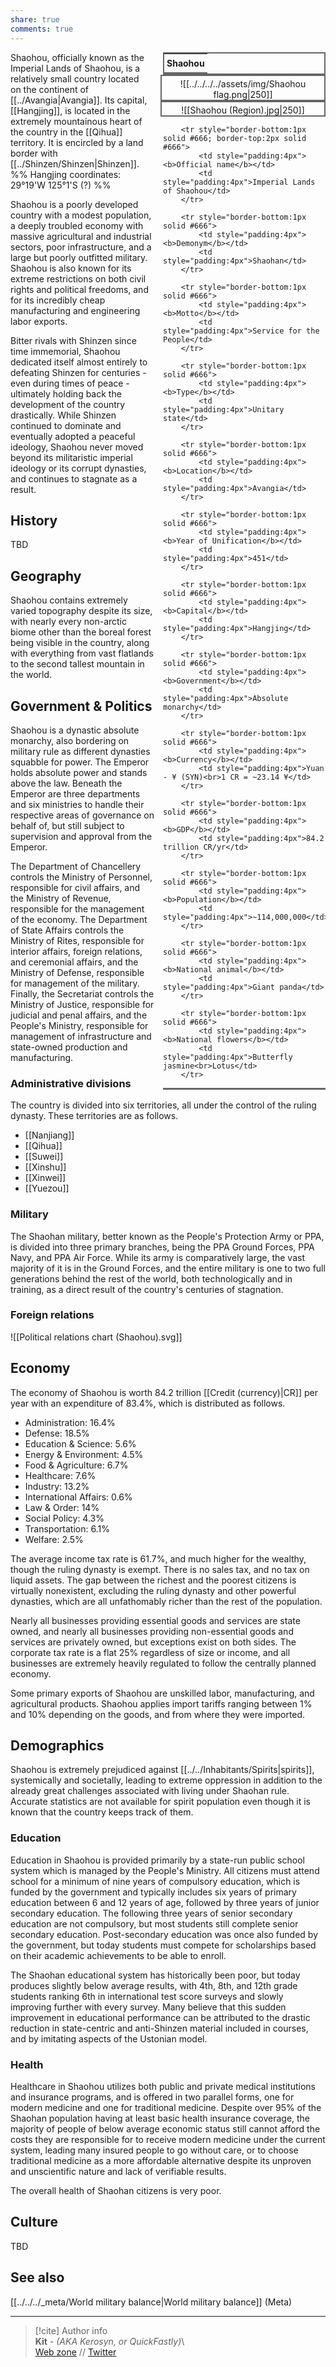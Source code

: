 ```yaml
---  
share: true  
comments: true  
---  
```

<div style="float:right; clear:right; width:260px; margin:0 0 0 14; border-collapse:collapse">  
  <table style="float:right; clear:right; width:260px; margin:0 0 0 14; border:2px solid #666; line-height:1.5; border-collapse:collapse; font-size:smaller">  
	<tr>  
		<th colspan="2" style="border-bottom:2px solid #666; font-size:larger; padding:4px; text-align:center">Shaohou</th>  
	</tr></table>  
  </div>  
  
  <span align="center" style="float:right; clear:right; width:260px; margin:0 0 0 14; padding:4 0 0 0; border:2px solid #666; border-collapse:collapse">![[../../../../assets/img/Shaohou flag.png|250]]</span>  
  
  <span align="center" style="float:right; clear:right; width:260px; margin:0 0 0 14; padding:4 0 0 0; border:2px solid #666; border-collapse:collapse">![[Shaohou (Region).jpg|250]]</span>  
  
  <div style="float:right; clear:right; width:260px; margin:0 0 0 14; border-collapse:collapse">  
    <table style="float:right; clear:right; width:260px; margin:0 0 7 14; border:2px solid #666; border-top:1px solid #666; line-height:1.5; border-collapse:collapse; font-size:smaller">  
		  
		<tr style="border-bottom:1px solid #666; border-top:2px solid #666">  
			<td style="padding:4px"><b>Official name</b></td>  
			<td style="padding:4px">Imperial Lands of Shaohou</td>  
		</tr>  
		  
		<tr style="border-bottom:1px solid #666">  
			<td style="padding:4px"><b>Demonym</b></td>  
			<td style="padding:4px">Shaohan</td>  
		</tr>  
	  
		<tr style="border-bottom:1px solid #666">  
			<td style="padding:4px"><b>Motto</b></td>  
			<td style="padding:4px">Service for the People</td>  
		</tr>  
	  
		<tr style="border-bottom:1px solid #666">  
			<td style="padding:4px"><b>Type</b></td>  
			<td style="padding:4px">Unitary state</td>  
		</tr>  
	  
		<tr style="border-bottom:1px solid #666">  
			<td style="padding:4px"><b>Location</b></td>  
			<td style="padding:4px">Avangia</td>  
		</tr>  
	  
		<tr style="border-bottom:1px solid #666">  
			<td style="padding:4px"><b>Year of Unification</b></td>  
			<td style="padding:4px">451</td>  
		</tr>  
	  
		<tr style="border-bottom:1px solid #666">  
			<td style="padding:4px"><b>Capital</b></td>  
			<td style="padding:4px">Hangjing</td>  
		</tr>  
		  
		<tr style="border-bottom:1px solid #666">  
			<td style="padding:4px"><b>Government</b></td>  
			<td style="padding:4px">Absolute monarchy</td>  
		</tr>  
	  
		<tr style="border-bottom:1px solid #666">  
			<td style="padding:4px"><b>Currency</b></td>  
			<td style="padding:4px">Yuan - ¥ (SYN)<br>1 CR = ~23.14 ¥</td>  
		</tr>  
	  
		<tr style="border-bottom:1px solid #666">  
			<td style="padding:4px"><b>GDP</b></td>  
			<td style="padding:4px">84.2 trillion CR/yr</td>  
		</tr>  
	  
		<tr style="border-bottom:1px solid #666">  
			<td style="padding:4px"><b>Population</b></td>  
			<td style="padding:4px">~114,000,000</td>  
		</tr>  
	  
		<tr style="border-bottom:1px solid #666">  
			<td style="padding:4px"><b>National animal</b></td>  
			<td style="padding:4px">Giant panda</td>  
		</tr>  
	  
		<tr style="border-bottom:1px solid #666">  
			<td style="padding:4px"><b>National flowers</b></td>  
			<td style="padding:4px">Butterfly jasmine<br>Lotus</td>  
		</tr>  
	  
  </table>  
</div>  
  
Shaohou, officially known as the Imperial Lands of Shaohou, is a relatively small country located on the continent of [[../Avangia|Avangia]]. Its capital, [[Hangjing]], is located in the extremely mountainous heart of the country in the [[Qihua]] territory. It is encircled by a land border with [[../Shinzen/Shinzen|Shinzen]].  
%% Hangjing coordinates: 29°19'W 125°1'S (?) %%  
  
Shaohou is a poorly developed country with a modest population, a deeply troubled economy with massive agricultural and industrial sectors, poor infrastructure, and a large but poorly outfitted military. Shaohou is also known for its extreme restrictions on both civil rights and political freedoms, and for its incredibly cheap manufacturing and engineering labor exports.  
  
Bitter rivals with Shinzen since time immemorial, Shaohou dedicated itself almost entirely to defeating Shinzen for centuries - even during times of peace - ultimately holding back the development of the country drastically. While Shinzen continued to dominate and eventually adopted a peaceful ideology, Shaohou never moved beyond its militaristic imperial ideology or its corrupt dynasties, and continues to stagnate as a result.  
  
## History  
  
TBD  
  
## Geography  
  
Shaohou contains extremely varied topography despite its size, with nearly every non-arctic biome other than the boreal forest being visible in the country, along with everything from vast flatlands to the second tallest mountain in the world.  
  
## Government & Politics  
  
Shaohou is a dynastic absolute monarchy, also bordering on military rule as different dynasties squabble for power. The Emperor holds absolute power and stands above the law. Beneath the Emperor are three departments and six ministries to handle their respective areas of governance on behalf of, but still subject to supervision and approval from the Emperor.  
  
The Department of Chancellery controls the Ministry of Personnel, responsible for civil affairs, and the Ministry of Revenue, responsible for the management of the economy. The Department of State Affairs controls the Ministry of Rites, responsible for interior affairs, foreign relations, and ceremonial affairs, and the Ministry of Defense, responsible for management of the military. Finally, the Secretariat controls the Ministry of Justice, responsible for judicial and penal affairs, and the People's Ministry, responsible for management of infrastructure and state-owned production and manufacturing.  
  
### Administrative divisions  
  
The country is divided into six territories, all under the control of the ruling dynasty. These territories are as follows.  
- [[Nanjiang]]  
- [[Qihua]]  
- [[Suwei]]  
- [[Xinshu]]  
- [[Xinwei]]  
- [[Yuezou]]  
  
### Military  
  
The Shaohan military, better known as the People's Protection Army or PPA, is divided into three primary branches, being the PPA Ground Forces, PPA Navy, and PPA Air Force. While its army is comparatively large, the vast majority of it is in the Ground Forces, and the entire military is one to two full generations behind the rest of the world, both technologically and in training, as a direct result of the country's centuries of stagnation.  
  
### Foreign relations  
  
![[Political relations chart (Shaohou).svg]]  
  
## Economy  
  
The economy of Shaohou is worth 84.2 trillion [[Credit (currency)|CR]] per year with an expenditure of 83.4%, which is distributed as follows.  
- Administration: 16.4%  
- Defense: 18.5%  
- Education & Science: 5.6%  
- Energy & Environment: 4.5%  
- Food & Agriculture: 6.7%  
- Healthcare: 7.6%  
- Industry: 13.2%  
- International Affairs: 0.6%  
- Law & Order: 14%  
- Social Policy: 4.3%  
- Transportation: 6.1%  
- Welfare: 2.5%  
  
The average income tax rate is 61.7%, and much higher for the wealthy, though the ruling dynasty is exempt. There is no sales tax, and no tax on liquid assets. The gap between the richest and the poorest citizens is virtually nonexistent, excluding the ruling dynasty and other powerful dynasties, which are all unfathomably richer than the rest of the population.  
  
Nearly all businesses providing essential goods and services are state owned, and nearly all businesses providing non-essential goods and services are privately owned, but exceptions exist on both sides. The corporate tax rate is a flat 25% regardless of size or income, and all businesses are extremely heavily regulated to follow the centrally planned economy.  
  
Some primary exports of Shaohou are unskilled labor, manufacturing, and agricultural products. Shaohou applies import tariffs ranging between 1% and 10% depending on the goods, and from where they were imported.  
  
## Demographics  
  
Shaohou is extremely prejudiced against [[../../Inhabitants/Spirits|spirits]], systemically and societally, leading to extreme oppression in addition to the already great challenges associated with living under Shaohan rule. Accurate statistics are not available for spirit population even though it is known that the country keeps track of them.  
  
### Education  
  
Education in Shaohou is provided primarily by a state-run public school system which is managed by the People's Ministry. All citizens must attend school for a minimum of nine years of compulsory education, which is funded by the government and typically includes six years of primary education between 6 and 12 years of age, followed by three years of junior secondary education. The following three years of senior secondary education are not compulsory, but most students still complete senior secondary education. Post-secondary education was once also funded by the government, but today students must compete for scholarships based on their academic achievements to be able to enroll.  
  
The Shaohan educational system has historically been poor, but today produces slightly below average results, with 4th, 8th, and 12th grade students ranking 6th in international test score surveys and slowly improving further with every survey. Many believe that this sudden improvement in educational performance can be attributed to the drastic reduction in state-centric and anti-Shinzen material included in courses, and by imitating aspects of the Ustonian model.  
  
### Health  
  
Healthcare in Shaohou utilizes both public and private medical institutions and insurance programs, and is offered in two parallel forms, one for modern medicine and one for traditional medicine. Despite over 95% of the Shaohan population having at least basic health insurance coverage, the majority of people of below average economic status still cannot afford the costs they are responsible for to receive modern medicine under the current system, leading many insured people to go without care, or to choose traditional medicine as a more affordable alternative despite its unproven and unscientific nature and lack of verifiable results.  
  
The overall health of Shaohan citizens is very poor.  
  
## Culture  
  
TBD  
  
## See also  
  
[[../../../_meta/World military balance|World military balance]] (Meta)  
  
-----  
> [!cite] Author info  
> **Kit** - *(AKA Kerosyn, or QuickFastly)*\  
> [Web zone](https://kitabe.link) // [Twitter](https://twitter.com/Kerosyn_)